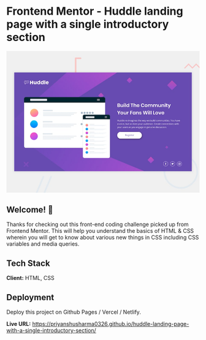 # Frontend Mentor - Huddle landing page with a single introductory section

![Design preview for the Huddle landing page with a single introductory section](./design/desktop-preview.jpg)

## Welcome! 👋

Thanks for checking out this front-end coding challenge picked up from Frontend Mentor. This will help you understand the basics of HTML & CSS wherein you will get to know about various new things in CSS including CSS variables and media queries.

## Tech Stack

**Client:** HTML, CSS

## Deployment

Deploy this project on Github Pages / Vercel / Netlify.

**Live URL:** https://priyanshusharma0326.github.io/huddle-landing-page-with-a-single-introductory-section/